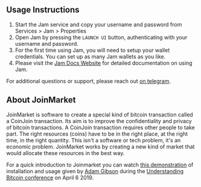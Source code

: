 ## Usage Instructions

1. Start the Jam service and copy your username and password from Services > Jam > Properties
2. Open Jam by pressing the `LAUNCH UI` button, authenticating with your username and password.
3. For the first time using Jam, you will need to setup your wallet credentials. You can set up as many Jam wallets as you like.
4. Please visit the [Jam Docs Website](https://jamdocs.org/) for detailed documentation on using Jam.

For additional questions or support, please reach out [on telegram](https://t.me/JoinMarketWebUI).

## About JoinMarket

JoinMarket is software to create a special kind of bitcoin transaction called a CoinJoin transaction. Its aim is to improve the confidentiality and privacy of bitcoin transactions.
A CoinJoin transaction requires other people to take part. The right resources (coins) have to be in the right place, at the right time, in the right quantity. This isn't a software or tech problem, it's an economic problem. JoinMarket works by creating a new kind of market that would allocate these resources in the best way.

For a quick introduction to Joinmarket you can watch [this demonstration](https://youtu.be/hwmvZVQ4C4M) of installation and usage given by [Adam Gibson](https://github.com/AdamISZ) during the [Understanding Bitcoin conference](https://understandingbtc.com/) on April 6 2019.
